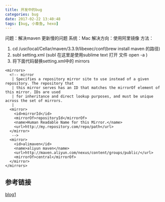 ```yaml
---
title: 开发中的bug
categories: bug
date: 2017-02-22 13:40:48
tags: [bug, 小章鱼, hexo]
---
```


问题：解决maven 更新慢的问题
系统：Mac
解决方向：使用阿里镜像
方法：
1. cd /usr/local/Cellar/maven/3.3.9/libexec/conf(brew install maven 的路径)
2. subl setting.xml (subl 在这里是使用sublime text 打开 文件 open -a )
3. 将下面代码替换setting.xml中的 mirrors	
```
<mirrors>
  <!-- mirror
   | Specifies a repository mirror site to use instead of a given repository. The repository that
   | this mirror serves has an ID that matches the mirrorOf element of this mirror. IDs are used
   | for inheritance and direct lookup purposes, and must be unique across the set of mirrors.
   |
  <mirror>
    <id>mirrorId</id>
    <mirrorOf>repositoryId</mirrorOf>
    <name>Human Readable Name for this Mirror.</name>
    <url>http://my.repository.com/repo/path</url>
  </mirror>
   -->
  <mirror>
    <id>alimaven</id>
    <name>aliyun maven</name>
    <url>http://maven.aliyun.com/nexus/content/groups/public/</url>
    <mirrorOf>central</mirrorOf>       
  </mirror>
</mirrors>
```

## 参考链接
[blog1](http://www.cnblogs.com/sword-successful/p/6408281.html)